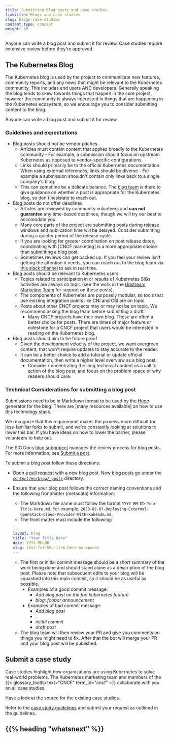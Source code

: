 ```yaml
---
title: Submitting blog posts and case studies
linktitle: Blogs and case studies
slug: blogs-case-studies
content_type: concept
weight: 30
---
```



<!-- overview -->

Anyone can write a blog post and submit it for review.
Case studies require extensive review before they're approved.

<!-- body -->

## The Kubernetes Blog

The Kubernetes blog is used by the project to communicate new features, community reports, and any news that might be relevant to the Kubernetes community. 
This includes end users AND developers. 
Generally speaking the blog tends to skew towards things that happen in the core project, however the community is always interested in things that are happening in the Kubernetes ecosystem, so we encourage you to consider submitting content to the blog. 

Anyone can write a blog post and submit it for review.

### Guidelines and expectations

- Blog posts should not be vendor pitches. 
  - Articles must contain content that applies broadly to the Kubernetes community - For example, a submission should focus on upstream Kubernetes as opposed to vendor-specific configurations.
  - Links should primarily be to the official Kubernetes documentation. When using external references, links should be diverse - For example a submission shouldn't contain only links back to a single company's blog.
  - This can sometime be a delicate balance. The [blog team](https://kubernetes.slack.com/messages/sig-docs-blog/) is there to give guidance on whether a post is appropriate for the Kubernetes blog, so don't hesistate to reach out. 
- Blog posts do not offer deadlines.
    - Articles are reviewed by community volunteers and **can not guarantee** any time-based deadlines, though we will try our best to accomodate you.
  - Many core parts of the project are submitting posts during release windows and publication time will be delayed. Consider submitting during a quieter period of the release cycle.
  - If you are looking for greater coordination on post release dates, coordinating with [CNCF marketing] is a more appropriate choice than submitting a blog post.
  - Sometimes reviews can get backed up. If you feel your review isn't getting the attention it needs, you can reach out to the blog team via [this slack channel](https://kubernetes.slack.com/messages/sig-docs-blog/) to ask in real time. 
- Blog posts should be relevant to Kubernetes users.
  - Topics related to participation in or results of Kubernetes SIGs activities are always on topic (see the work in the [Upstream Marketing Team](https://github.com/kubernetes/community/blob/master/communication/marketing-team/blog-guidelines.md#upstream-marketing-blog-guidelines) for support on these posts). 
  - The components of Kubernetes are purposely modular, so tools that use existing integration points like CNI and CSI are on topic. 
  - Posts about other CNCF projects may or may not be on topic. We recommend asking the blog team before submitting a draft.
    - Many CNCF projects have their own blog. These are often a better choice for posts. There are times of major feature or milestone for a CNCF project that users would be interested in reading on the Kubernetes blog.
- Blog posts should aim to be future proof
  - Given the development velocity of the project, we want evergreen content, that won't require updates to stay accurate to the reader. 
  - It can be a better choice to add a tutorial or update official documentation, then write a higher level overview as a blog post.
    - Consider concentrating the long technical content as a call to action of the blog post, and focus on the problem space or why readers should care.

### Technical Considerations for submitting a blog post

Submissions need to be in Markdown format to be used by the [Hugo](https://gohugo.io/) generator for the blog. There are [many resources available] on how to use this technology stack.

We recognize that this requirement makes the process more difficult for less-familiar folks to submit, and we're constantly looking at solutions to lower this bar. If you have ideas on how to lower the barrier, please volunteers to help out. 

The SIG Docs [blog subproject](https://github.com/kubernetes/community/tree/master/sig-docs/blog-subproject) manages the review process for blog posts. For more information, see [Submit a post](https://github.com/kubernetes/community/tree/master/sig-docs/blog-subproject#submit-a-post).

To submit a blog post follow these directions:

- [Open a pull request](/docs/contribute/new-content/new-content/#fork-the-repo) with a new blog post. New blog posts go under the [`content/en/blog/_posts`](https://github.com/kubernetes/website/tree/master/content/en/blog/_posts) directory.

- Ensure that your blog post follows the correct naming conventions and the following frontmatter (metadata) information:

  - The Markdown file name must follow the format `YYYY-MM-DD-Your-Title-Here.md`. For example, `2020-02-07-Deploying-External-OpenStack-Cloud-Provider-With-Kubeadm.md`.
  - The front matter must include the following:

  ```yaml
  ---
  layout: blog
  title: "Your Title Here"
  date: YYYY-MM-DD
  slug: text-for-URL-link-here-no-spaces
  ---
  ```
  - The first or initial commit message should be a short summary of the work being done and should stand alone as a description of the blog post. Please note that subsequent edits to your blog will be squashed into this main commit, so it should be as useful as possible. 
    - Examples of a good commit message:
      -  _Add blog post on the foo kubernetes feature_
      -  _blog: foobar announcement_
    - Examples of bad commit message:
      - _Add blog post_
      - _._
      - _initial commit_
      - _draft post_
  - The blog team will then review your PR and give you comments on things you might need to fix. After that the bot will merge your PR and your blog post will be published. 


## Submit a case study

Case studies highlight how organizations are using Kubernetes to solve
real-world problems. The Kubernetes marketing team and members of the {{< glossary_tooltip text="CNCF" term_id="cncf" >}} collaborate with you on all case studies.

Have a look at the source for the
[existing case studies](https://github.com/kubernetes/website/tree/master/content/en/case-studies).

Refer to the [case study guidelines](https://github.com/cncf/foundation/blob/master/case-study-guidelines.md) and submit your request as outlined in the guidelines. 



## {{% heading "whatsnext" %}}
